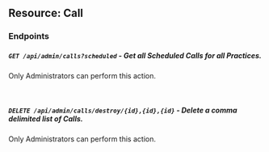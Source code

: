 ## Resource: Call

### Endpoints

##### `GET /api/admin/calls?scheduled` - Get all Scheduled Calls for all Practices.
Only Administrators can perform this action.

<br>

##### `DELETE /api/admin/calls/destroy/{id},{id},{id}` - Delete a comma delimited list of Calls.
Only Administrators can perform this action.

